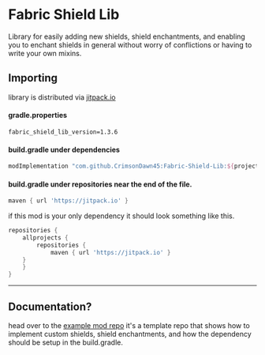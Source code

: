 # Fabric Shield Lib
Library for easily adding new shields, shield enchantments, and enabling you to enchant shields in general without worry of conflictions or having to write your own mixins.

## Importing
library is distributed via [jitpack.io](https://jitpack.io/#CrimsonDawn45/Fabric-Shield-Lib)

#### gradle.properties
```properties
fabric_shield_lib_version=1.3.6
```

#### **build.gradle** under dependencies
```gradle
modImplementation "com.github.CrimsonDawn45:Fabric-Shield-Lib:${project.fabric_shield_lib_version}-${project.minecraft_version}"
```

#### **build.gradle** under repositories near the end of the file.
```gradle
maven { url 'https://jitpack.io' }
```

if this mod is your only dependency it should look something like this.
```gradle
repositories {
    allprojects {
        repositories {
            maven { url 'https://jitpack.io' }
	}
    }
}
```

- - - -

## Documentation?
head over to the [example mod repo](https://github.com/CrimsonDawn45/Fabric-Shield-Lib-Example-Mod) it's a template repo that shows how to implement custom shields, shield enchantments, and how the dependency should be setup in the build.gradle.
